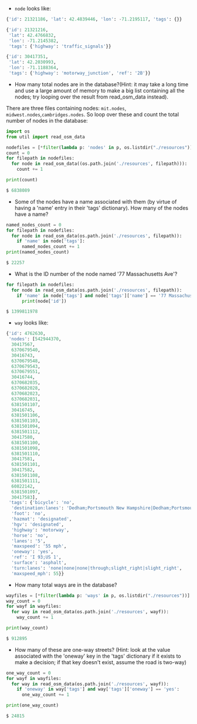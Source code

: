 - `node` looks like:
```py
{'id': 21321186, 'lat': 42.4839446, 'lon': -71.2195117, 'tags': {}}

{'id': 21321216,
 'lat': 42.4766832,
 'lon': -71.2145382,
 'tags': {'highway': 'traffic_signals'}}

{'id': 30417351,
 'lat': 42.2030993,
 'lon': -71.1188364,
 'tags': {'highway': 'motorway_junction', 'ref': '2B'}}
```

- How many total nodes are in the database?(Hint: it may take a long time and use a large amount of memory to make a big list containing all the nodes; try looping over the result from read_osm_data instead).

There are three files containing nodes: `mit.nodes`, `midwest.nodes`,`cambridges.nodes`. So loop over these and count the total number of nodes in the database:
```py
import os
from util import read_osm_data

nodefiles = [*filter(lambda p: 'nodes' in p, os.listdir("./resources"))]
count = 0
for filepath in nodefiles:
  for node in read_osm_data((os.path.join('./resources', filepath))):
    count += 1

print(count)

$ 6838089
```


- Some of the nodes have a name associated with them (by virtue of having a 'name' entry in their 'tags' dictionary). How many of the nodes have a name?
```py
named_nodes_count = 0
for filepath in nodefiles:
  for node in read_osm_data(os.path.join('./resources', filepath)):
    if 'name' in node['tags']:
      named_nodes_count += 1
print(named_nodes_count)

$ 22257
```

- What is the ID number of the node named '77 Massachusetts Ave'?
```py
for filepath in nodefiles:
  for node in read_osm_data(os.path.join('./resources', filepath)):
    if 'name' in node['tags'] and node['tags']['name'] == '77 Massachusetts Ave':
      print(node['id'])

$ 1399811978
```

- `way` looks like:
```py
{'id': 4762630,
 'nodes': [542944370,
  30417567,
  6370679540,
  30416743,
  6370679548,
  6370679543,
  6370679551,
  30416744,
  6370682035,
  6370682028,
  6370682023,
  6370682031,
  6381501107,
  30416745,
  6381501106,
  6381501103,
  6381501094,
  6381501112,
  30417580,
  6381501100,
  6381501098,
  6381501110,
  30417581,
  6381501101,
  30417582,
  6381501108,
  6381501111,
  60822142,
  6381501097,
  30417583],
 'tags': {'bicycle': 'no',
  'destination:lanes': 'Dedham;Portsmouth New Hampshire|Dedham;Portsmouth New Hampshire|Dedham;Portsmouth New Hampshire|Dedham;Portsmouth New Hampshire;Providence Rhode Island|Providence Rhode Island',
  'foot': 'no',
  'hazmat': 'designated',
  'hgv': 'designated',
  'highway': 'motorway',
  'horse': 'no',
  'lanes': '5',
  'maxspeed': '55 mph',
  'oneway': 'yes',
  'ref': 'I 93;US 1',
  'surface': 'asphalt',
  'turn:lanes': 'none|none|none|through;slight_right|slight_right',
  'maxspeed_mph': 55}}
```

- How many total ways are in the database?
```py
wayfiles = [*filter(lambda p: 'ways' in p, os.listdir("./resources"))]
way_count = 0
for wayf in wayfiles:
  for way in read_osm_data(os.path.join('./resources', wayf)):
    way_count += 1

print(way_count)

$ 912895
```

- How many of these are one-way streets? (Hint: look at the value associated with the 'oneway' key in the 'tags' dictionary if it exists to make a decision; if that key doesn't exist, assume the road is two-way)

```py
one_way_count = 0
for wayf in wayfiles:
  for way in read_osm_data(os.path.join('./resources', wayf)):
    if 'oneway' in way['tags'] and way['tags']['oneway'] == 'yes':
      one_way_count += 1

print(one_way_count)

$ 24815
```
